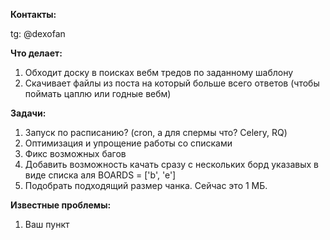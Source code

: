 **Контакты:**

tg: @dexofan

**Что делает:**
1. Обходит доску в поисках вебм тредов по заданному шаблону
2. Скачивает файлы из поста на который больше всего ответов (чтобы
   поймать цаплю или годные вебм)

**Задачи:**
1. Запуск по расписанию? (cron, а для спермы что? Celery, RQ)
2. Оптимизация и упрощение работы со списками
3. Фикс возможных багов
4. Добавить возможность качать сразу с нескольких борд указавых в виде списка аля BOARDS = ['b', 'e']
5. Подобрать подходящий размер чанка. Сейчас это 1 МБ.

**Известные проблемы:**
1. Ваш пункт

